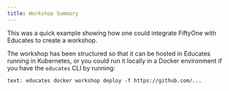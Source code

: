 ```yaml
---
title: Workshop Summary
---
```


This was a quick example showing how one could integrate FiftyOne with Educates
to create a workshop.

The workshop has been structured so that it can be hosted in Educates running
in Kubernetes, or you could run it locally in a Docker environment if you have
the `educates` CLI by running:

```workshop:copy
text: educates docker workshop deploy -f https://github.com/...
```
